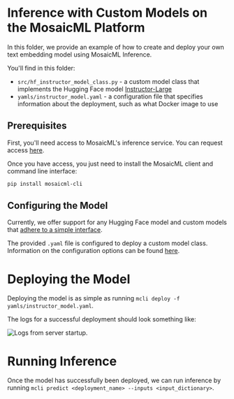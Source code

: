 # Inference with Custom Models on the MosaicML Platform

In this folder, we provide an example of how to create and deploy your own text embedding model using MosaicML Inference.

You'll find in this folder:

- `src/hf_instructor_model_class.py` - a custom model class that implements the Hugging Face model [Instructor-Large](https://huggingface.co/hkunlp/instructor-large)
 - `yamls/instructor_model.yaml` - a configuration file that specifies information about the deployment, such as what Docker image to use

## Prerequisites

First, you'll need access to MosaicML's inference service. You can request access [here](https://forms.mosaicml.com/demo).

Once you have access, you just need to install the MosaicML client and command line interface:
```bash
pip install mosaicml-cli
```

## Configuring the Model

Currently, we offer support for any Hugging Face model and custom models that [adhere to a simple interface](https://docs.mosaicml.com/projects/mcli/en/latest/main_concepts/inference_schema.html#model).

The provided `.yaml` file is configured to deploy a custom model class. Information on the configuration options can be found [here](https://docs.mosaicml.com/projects/mcli/en/latest/main_concepts/inference_schema.html).

# Deploying the Model

Deploying the model is as simple as running `mcli deploy -f yamls/instructor_model.yaml`.

The logs for a successful deployment should look something like:

<picture>
  <source media="(prefers-color-scheme: dark)" srcset="./assets/instructor_model_logs.png">
  <img alt="Logs from server startup." src="./assets/instructor_model_logs.png">
</picture>

# Running Inference

Once the model has successfully been deployed, we can run inference by running `mcli predict <deployment_name> --inputs <input_dictionary>`.
